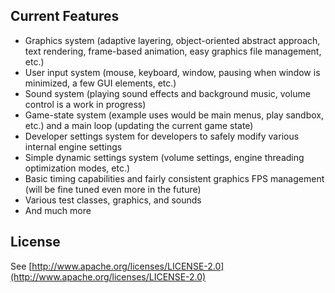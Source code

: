 ## Current Features ##
- Graphics system (adaptive layering, object-oriented abstract approach, text rendering, frame-based animation, easy graphics file management, etc.)
- User input system (mouse, keyboard, window, pausing when window is minimized, a few GUI elements, etc.)
- Sound system (playing sound effects and background music, volume control is a work in progress)
- Game-state system (example uses would be main menus, play sandbox, etc.) and a main loop (updating the current game state)
- Developer settings system for developers to safely modify  various internal engine settings
- Simple dynamic settings system (volume settings, engine threading optimization modes, etc.)
- Basic timing capabilities and fairly consistent graphics FPS management (will be fine tuned even more in the future)
- Various test classes, graphics, and sounds
- And much more

## License ##

See [http://www.apache.org/licenses/LICENSE-2.0](http://www.apache.org/licenses/LICENSE-2.0)